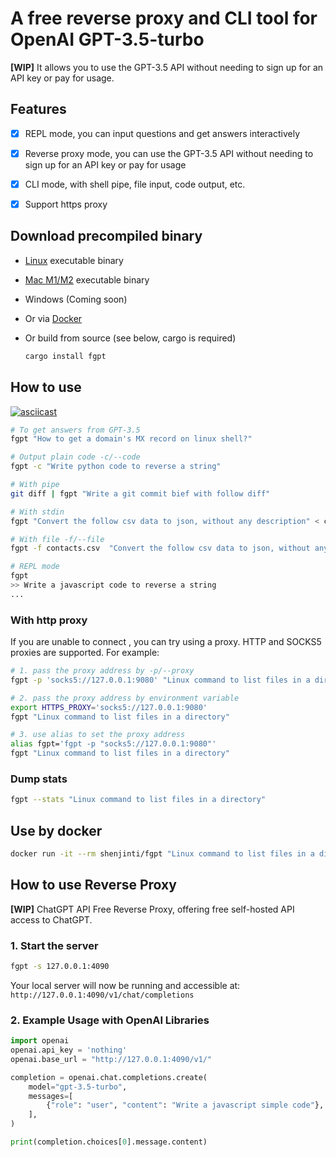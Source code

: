# A free reverse proxy and CLI tool for OpenAI GPT-3.5-turbo

**[WIP]**
It allows you to use the GPT-3.5 API without needing to sign up for an API key or pay for usage.

## Features

- [x] REPL mode, you can input questions and get answers interactively
- [x] Reverse proxy mode, you can use the GPT-3.5 API without needing to sign up for an API key or pay for usage
- [x] CLI mode, with shell pipe, file input, code output, etc.
- [x] Support https proxy


## Download precompiled binary

- [Linux](https://github.com/shenjinti/fgpt/releases/download/v0.1.5/fgpt-linux-v0.1.5.tar.gz) executable binary
- [Mac M1/M2](https://github.com/shenjinti/fgpt/releases/download/v0.1.5/fgpt-mac_aarch64-v0.1.5.tar.gz) executable binary
- Windows (Coming soon)
- Or via [Docker](https://hub.docker.com/r/shenjinti/fgpt)
- Or build from source (see below, cargo is required)

    ```bash
    cargo install fgpt
    ```

## How to use

[![asciicast](https://asciinema.org/a/654921.svg)](https://asciinema.org/a/654921)

```bash
# To get answers from GPT-3.5
fgpt "How to get a domain's MX record on linux shell?"

# Output plain code -c/--code
fgpt -c "Write python code to reverse a string"

# With pipe
git diff | fgpt "Write a git commit bief with follow diff"

# With stdin
fgpt "Convert the follow csv data to json, without any description" < contacts.csv

# With file -f/--file
fgpt -f contacts.csv  "Convert the follow csv data to json, without any description"

# REPL mode
fgpt
>> Write a javascript code to reverse a string
...
```

### With http proxy

If you are unable to connect , you can try using a proxy. HTTP and SOCKS5 proxies are supported. For example:

```bash
# 1. pass the proxy address by -p/--proxy
fgpt -p 'socks5://127.0.0.1:9080' "Linux command to list files in a directory"

# 2. pass the proxy address by environment variable
export HTTPS_PROXY='socks5://127.0.0.1:9080'
fgpt "Linux command to list files in a directory"

# 3. use alias to set the proxy address
alias fgpt='fgpt -p "socks5://127.0.0.1:9080"'
fgpt "Linux command to list files in a directory"
```

### Dump stats

```bash
fgpt --stats "Linux command to list files in a directory"
```

## Use by docker

```bash
docker run -it --rm shenjinti/fgpt "Linux command to list files in a directory"
```

## How to use Reverse Proxy

**[WIP]**
ChatGPT API Free Reverse Proxy, offering free self-hosted API access to ChatGPT.

### 1. Start the server

```bash
fgpt -s 127.0.0.1:4090
```

Your local server will now be running and accessible at: `http://127.0.0.1:4090/v1/chat/completions`

### 2. Example Usage with OpenAI Libraries

```python
import openai
openai.api_key = 'nothing'
openai.base_url = "http://127.0.0.1:4090/v1/"

completion = openai.chat.completions.create(
    model="gpt-3.5-turbo",
    messages=[
        {"role": "user", "content": "Write a javascript simple code"},
    ],
)

print(completion.choices[0].message.content)
```
